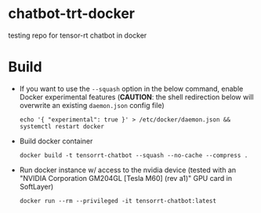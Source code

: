 # chatbot-trt-docker
testing repo for tensor-rt chatbot in docker

# Build

* If you want to use the `--squash` option in the below command, enable Docker experimental features (**CAUTION**: the shell redirection below will overwrite an existing `daemon.json` config file)

      echo '{ "experimental": true }' > /etc/docker/daemon.json && systemctl restart docker

* Build docker container

      docker build -t tensorrt-chatbot --squash --no-cache --compress .

* Run docker instance w/ access to the nvidia device (tested with an "NVIDIA Corporation GM204GL [Tesla M60] (rev a1)" GPU card in SoftLayer)

      docker run --rm --privileged -it tensorrt-chatbot:latest

